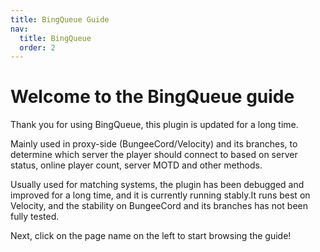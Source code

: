 ```yaml
---
title: BingQueue Guide
nav:
  title: BingQueue
  order: 2
---
```


# Welcome to the BingQueue guide

Thank you for using BingQueue, this plugin is updated for a long time.

Mainly used in proxy-side (BungeeCord/Velocity) and its branches, to determine which server the player should connect to based on server status, online player count, server MOTD and other methods.

Usually used for matching systems, the plugin has been debugged and improved for a long time, and it is currently running stably.It runs best on Velocity, and the stability on BungeeCord and its branches has not been fully tested.

Next, click on the page name on the left to start browsing the guide!
